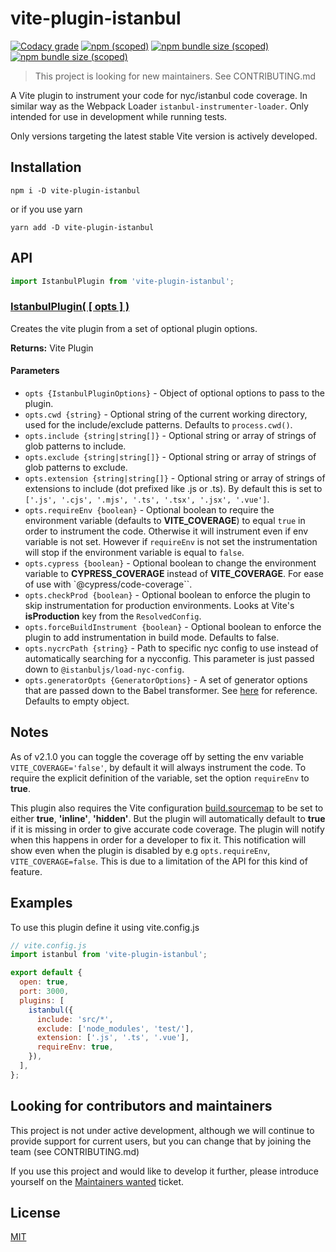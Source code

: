 vite-plugin-istanbul
==========================

[![Codacy grade](https://img.shields.io/codacy/grade/a0c628b128c044269faefc1da74382f7?style=for-the-badge&logo=codacy)](https://www.codacy.com/gh/iFaxity/vite-plugin-istanbul/dashboard)
[![npm (scoped)](https://img.shields.io/npm/v/vite-plugin-istanbul?style=for-the-badge&logo=npm)](https://npmjs.org/package/vite-plugin-istanbul)
[![npm bundle size (scoped)](https://img.shields.io/bundlephobia/min/vite-plugin-istanbul?label=Bundle%20size&style=for-the-badge)](https://npmjs.org/package/vite-plugin-istanbul)
[![npm bundle size (scoped)](https://img.shields.io/bundlephobia/minzip/vite-plugin-istanbul?label=Bundle%20size%20%28gzip%29&style=for-the-badge)](https://npmjs.org/package/vite-plugin-istanbul)

> This project is looking for new maintainers. See CONTRIBUTING.md

A Vite plugin to instrument your code for nyc/istanbul code coverage. In similar way as the Webpack Loader `istanbul-instrumenter-loader`. Only intended for use in development while running tests.

Only versions targeting the latest stable Vite version is actively developed.

Installation
--------------------------
`npm i -D vite-plugin-istanbul`

or if you use yarn

`yarn add -D vite-plugin-istanbul`

API
--------------------------

```js
import IstanbulPlugin from 'vite-plugin-istanbul';
```

### [IstanbulPlugin( [ opts ] )](#istanbul-plugin)

Creates the vite plugin from a set of optional plugin options.

**Returns:** Vite Plugin

#### Parameters

- `opts {IstanbulPluginOptions}` - Object of optional options to pass to the plugin.
- `opts.cwd {string}` - Optional string of the current working directory, used for the include/exclude patterns. Defaults to `process.cwd()`.
- `opts.include {string|string[]}` - Optional string or array of strings of glob patterns to include.
- `opts.exclude {string|string[]}` - Optional string or array of strings of glob patterns to exclude.
- `opts.extension {string|string[]}` - Optional string or array of strings of extensions to include (dot prefixed like .js or .ts). By default this is set to `['.js', '.cjs', '.mjs', '.ts', '.tsx', '.jsx', '.vue']`.
- `opts.requireEnv {boolean}` - Optional boolean to require the environment variable (defaults to **VITE_COVERAGE**) to equal `true` in order to instrument the code. Otherwise it will instrument even if env variable is not set. However if `requireEnv` is not set the instrumentation will stop if the environment variable is equal to `false`.
- `opts.cypress {boolean}` - Optional boolean to change the environment variable to **CYPRESS_COVERAGE** instead of **VITE_COVERAGE**. For ease of use with `@cypress/code-coverage``.
- `opts.checkProd {boolean}` - Optional boolean to enforce the plugin to skip instrumentation for production environments. Looks at Vite's **isProduction** key from the `ResolvedConfig`.
- `opts.forceBuildInstrument {boolean}` - Optional boolean to enforce the plugin to add instrumentation in build mode. Defaults to false.
- `opts.nycrcPath {string}` - Path to specific nyc config to use instead of automatically searching for a nycconfig. This parameter is just passed down to `@istanbuljs/load-nyc-config`.
- `opts.generatorOpts {GeneratorOptions}` - A set of generator options that are passed down to the Babel transformer. See [here](https://babeljs.io/docs/babel-generator#options) for reference. Defaults to empty object.

Notes
--------------------------

As of v2.1.0 you can toggle the coverage off by setting the env variable `VITE_COVERAGE='false'`, by default it will always instrument the code. To require the explicit definition of the variable, set the option `requireEnv` to **true**.

This plugin also requires the Vite configuration [build.sourcemap](https://vitejs.dev/config/#build-sourcemap) to be set to either **true**, **'inline'**, **'hidden'**.
But the plugin will automatically default to **true** if it is missing in order to give accurate code coverage.
The plugin will notify when this happens in order for a developer to fix it. This notification will show even when the plugin is disabled by e.g `opts.requireEnv`, `VITE_COVERAGE=false`. This is due to a limitation of the API for this kind of feature.

Examples
--------------------------

To use this plugin define it using vite.config.js

```js
// vite.config.js
import istanbul from 'vite-plugin-istanbul';

export default {
  open: true,
  port: 3000,
  plugins: [
    istanbul({
      include: 'src/*',
      exclude: ['node_modules', 'test/'],
      extension: ['.js', '.ts', '.vue'],
      requireEnv: true,
    }),
  ],
};
```

Looking for contributors and maintainers
---------------------------------------------

This project is not under active development, although we will continue to provide support for current users, but you can change that by joining the team (see CONTRIBUTING.md)

If you use this project and would like to develop it further, please introduce yourself on the [Maintainers wanted](https://github.com/iFaxity/vite-plugin-istanbul/issues/341) ticket.

License
--------------------------

[MIT](./LICENSE)
